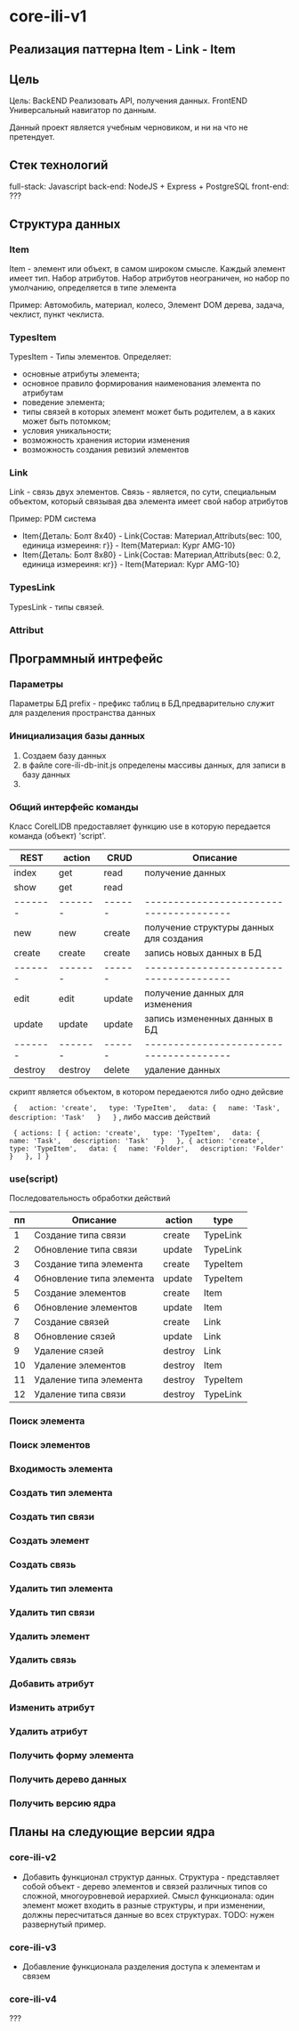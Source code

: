# core-ili-v1

## Реализация паттерна Item - Link - Item

## Цель

Цель: BackEND Реализовать API, получения данных. FrontEND Универсальный навигатор по данным.

Данный проект является учебным черновиком, и ни на что не претендует. 

## Стек технологий

full-stack: Javascript
back-end: NodeJS + Express + PostgreSQL
front-end: ???


## Структура данных

### Item

Item - элемент или объект, в самом широком смысле. Каждый элемент имеет тип. Набор атрибутов. Набор атрибутов неограничен, но набор по умолчанию, определяется в типе элемента

Пример: Автомобиль, материал, колесо, Элемент DOM дерева, задача, чеклист, пункт чеклиста.

### TypesItem

TypesItem - Типы элементов. Определяет:
* основные атрибуты элемента;
* основное правило формирования наименования элемента по атрибутам
* поведение элемента;
* типы связей в которых элемент может быть родителем, а в каких может быть потомком;
* условия уникальности;
* возможность хранения истории изменения
* возможность создания ревизий элементов

### Link

Link - связь двух элементов. Связь - является, по сути, специальным объектом, который связывая два элемента имеет свой набор атрибутов

Пример: PDM система
* Item{Деталь: Болт 8х40} - Link{Состав: Материал,Attributs{вес: 100, единица измереиня: г}} - Item{Материал: Кург AMG-10}
* Item{Деталь: Болт 8х80} - Link{Состав: Материал,Attributs{вес: 0.2, единица измереиня: кг}} - Item{Материал: Кург AMG-10}

### TypesLink

TypesLink - типы связей.

### Attribut

## Программный интрефейс

### Параметры

Параметры БД
prefix - префикс таблиц в БД,предварительно служит для разделения пространства данных


### Инициализация базы данных

1. Создаем базу данных
2. в файле core-ili-db-init.js определены массивы данных, для записи в базу данных
3. 

### Общий интерфейс команды

Класс CoreILIDB предоставляет функцию use в которую передается команда (объект) 'script'.

| REST    | action  | CRUD   | Описание                                |
| ------- | ------- | ------ | --------------------------------------- |
| index   | get     | read   | получение данных                        |
| show    | get     | read   |                                         |
| ------- | ------- | ------ | --------------------------------------- |
| new     | new     | create | получение структуры данных для создания |
| create  | create  | create | запись новых данных в БД                |
| ------- | ------- | ------ | --------------------------------------- |
| edit    | edit    | update | получение данных для изменения          |
| update  | update  | update | запись измененных данных в БД           |
| ------- | ------- | ------ | --------------------------------------- |
| destroy | destroy | delete |удаление данных                          |




скрипт является объектом, в котором передаеются либо одно дейсвие 

`
{  
  action: 'create',  
  type: 'TypeItem',  
  data: {  
    name: 'Task',  
    description: 'Task'  
  }  
}`
, либо массив действий

`
{
  actions: [
    {
      action: 'create',  
      type: 'TypeItem',  
      data: {  
        name: 'Task',  
        description: 'Task'  
      }  
    },
    {
      action: 'create',  
      type: 'TypeItem',  
      data: {  
        name: 'Folder',  
        description: 'Folder'  
      }  
    },
  ]
}`

### use(script)

Последовательность обработки действий

| пп    | Описание  | action   | type                                |
| ------- | ------- | ------ | --------------------------------------- |
| 1| Создание типа связи | create | TypeLink |
| 2| Обновление типа  связи| update | TypeLink |
| 3| Создание типа элемента| create | TypeItem |
| 4| Обновление типа элемента| update | TypeItem |
| 5| Создание элементов| create | Item |
| 6| Обновление элементов| update | Item |
| 7| Создание связей | create | Link |
| 8| Обновление сязей | update | Link |
| 9| Удаление сязей | destroy | Link |
|10| Удаление элементов | destroy | Item |
|11| Удаление типа элемента | destroy | TypeItem |
|12| Удаление типа связи | destroy | TypeLink |



### Поиск элемента

### Поиск элементов

### Входимость элемента

### Создать тип элемента

### Создать тип связи

### Создать элемент

### Создать связь

### Удалить тип элемента

### Удалить тип связи

### Удалить элемент

### Удалить связь

### Добавить атрибут

### Изменить атрибут

### Удалить атрибут

### Получить форму элемента

### Получить дерево данных

### Получить версию ядра

## Планы на следующие версии ядра

### core-ili-v2

* Добавить функционал структур данных. Структура - представляет собой объект - дерево элементов и связей различных типов со сложной, многоуровневой иерархией. Смысл функционала: один элемент может входить в разные структуры, и при изменении, должны пересчитаться данные во всех структурах. TODO: нужен развернутый пример.

### core-ili-v3

* Добавление функционала разделения доступа к элементам и связем

### core-ili-v4

???
